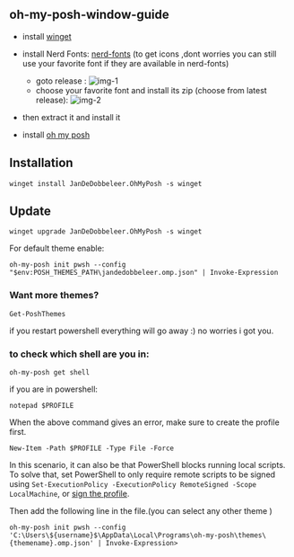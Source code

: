 ## oh-my-posh-window-guide

 - install [winget](https://learn.microsoft.com/en-us/windows/package-manager/winget/)
 - install Nerd Fonts: [nerd-fonts](https://github.com/ryanoasis/nerd-fonts/) (to get icons ,dont worries you can still use your favorite font if they are available in nerd-fonts)
	 - goto release :
![img-1](https://github.com/masadsummair/oh-my-posh-window-guide/assets/62187782/10f889a0-5d1b-4464-95fa-511f1216edad)
	 - choose your favorite font and install its zip (choose from latest release):
![img-2](https://github.com/masadsummair/oh-my-posh-window-guide/assets/62187782/41498b6c-5f29-46b2-829d-eb9c3f0c4fcd)
		
 - then extract it and install it
 - install [oh my posh](https://ohmyposh.dev/docs/installation/windows)
## Installation
```
winget install JanDeDobbeleer.OhMyPosh -s winget
```
## Update
```
winget upgrade JanDeDobbeleer.OhMyPosh -s winget
```
For default theme enable:
```
oh-my-posh init pwsh --config "$env:POSH_THEMES_PATH\jandedobbeleer.omp.json" | Invoke-Expression
```

### Want more themes?
```
Get-PoshThemes
```

if you restart powershell everything will go away :)
no worries i got you.

### to check which shell are you in:

```
oh-my-posh get shell
```

if you are in powershell:

```
notepad $PROFILE
```

When the above command gives an error, make sure to create the profile first.

```
New-Item -Path $PROFILE -Type File -Force
```

In this scenario, it can also be that PowerShell blocks running local scripts. To solve that, set PowerShell to only require remote scripts to be signed using `Set-ExecutionPolicy -ExecutionPolicy RemoteSigned -Scope LocalMachine`, or [sign the profile](https://learn.microsoft.com/en-us/powershell/module/microsoft.powershell.core/about/about_signing?view=powershell-7.3#methods-of-signing-scripts).

Then add the following line in the file.(you can select any other theme )

```
oh-my-posh init pwsh --config 'C:\Users\${username}$\AppData\Local\Programs\oh-my-posh\themes\{themename}.omp.json' | Invoke-Expression>
```
